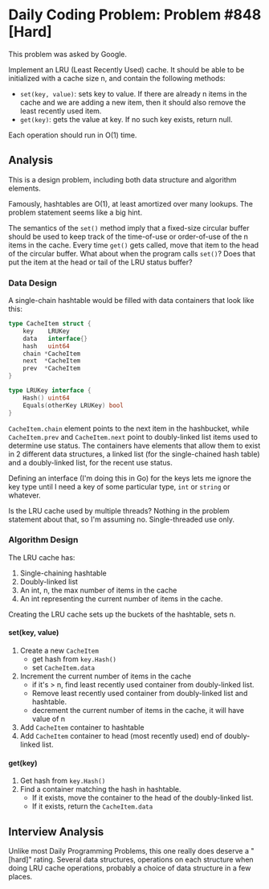 # Daily Coding Problem: Problem #848 [Hard]

This problem was asked by Google.

Implement an LRU (Least Recently Used) cache.
It should be able to be initialized with a cache size n,
and contain the following methods:

* `set(key, value)`: sets key to value.
If there are already n items in the cache and we are adding a new item,
then it should also remove the least recently used item.
* `get(key)`: gets the value at key.
If no such key exists, return null.

Each operation should run in O(1) time.

## Analysis

This is a design problem,
including both data structure and algorithm elements.

Famously, hashtables are O(1), at least amortized over many lookups.
The problem statement seems like a big hint.

The semantics of the `set()` method imply that a
fixed-size circular buffer
should be used to keep track of the time-of-use or order-of-use
of the n items in the cache.
Every time `get()` gets called, move that item to the head of
the circular buffer.
What about when the program calls `set()`?
Does that put the item at the head or tail of the LRU status buffer?

### Data Design

A single-chain hashtable would be filled with data containers
that look like this:

```go
type CacheItem struct {
	key    LRUKey
	data   interface{}
    hash   uint64
    chain *CacheItem
    next  *CacheItem
    prev  *CacheItem
}

type LRUKey interface {
	Hash() uint64
	Equals(otherKey LRUKey) bool
}
```

`CacheItem.chain` element points to the next item in the hashbucket,
while `CacheItem.prev` and `CacheItem.next` point to doubly-linked list items
used to determine use status.
The containers have elements that allow them to exist in 2
different data structures,
a linked list (for the single-chained hash table)
and a doubly-linked list, for the recent use status.

Defining an interface (I'm doing this in Go) for the keys
lets me ignore the key type until I need a key of some
particular type, `int` or `string` or whatever.

Is the LRU cache used by multiple threads?
Nothing in the problem statement about that,
so I'm assuming no.
Single-threaded use only.

### Algorithm Design

The LRU cache has:

1. Single-chaining hashtable
2. Doubly-linked list
3. An int, n, the max number of items in the cache
4. An int representing the current number of items in the cache.

Creating the LRU cache sets up the buckets of the hashtable,
sets n.

#### set(key, value)

1. Create a new `CacheItem`
   * get hash from `key.Hash()`
   * set `CacheItem.data`
2. Increment the current number of items in the cache
   * if it's &gt; n, find least recently used container from doubly-linked list.
   * Remove least recently used container from doubly-linked list and hashtable.
   * decrement the current number of items in the cache, it will have value of n
3. Add `CacheItem` container to hashtable
4. Add `CacheItem` container to head (most recently used) end of doubly-linked list.

#### get(key)

1. Get hash from `key.Hash()`
2. Find a container matching the hash in hashtable.
   * If it exists, move the container to the head of the doubly-linked list.
   * If it exists, return the `CacheItem.data`

## Interview Analysis

Unlike most Daily Programming Problems,
this one really does deserve a "[hard]" rating.
Several data structures, operations on each structure
when doing LRU cache operations,
probably a choice of data structure in a few places.
